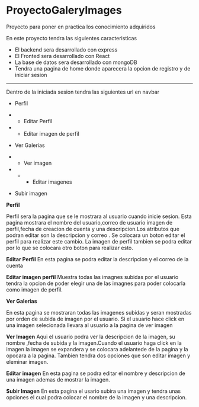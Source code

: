# ProyectoGaleryImages
Proyecto para poner en practica los conocimiento  adquiridos

En este proyecto tendra las siguientes caracteristicas
- El backend sera desarrollado con  express
- El Fronted sera desarrollado con React
- La base de datos sera desarrollado con mongoDB
- Tendra una pagina de home donde aparecera la opcion de registro y de iniciar sesion 

----------------------------------------------------------
Dentro de la iniciada sesion tendra las siguientes url en navbar
- Perfil
- - Editar Perfil
- - Editar imagen de perfil 

- Ver Galerias 
- - Ver imagen
- - - Editar imagenes

- Subir imagen



**Perfil**

Perfil sera la pagina que se le mostrara al usuario cuando inicie sesion.
Esta pagina mostrara el nombre del usuario,correo de usuario imagen de perfil,fecha de creacion de cuenta y
una descripcion.Los atributos que podran editar son la descripcion y correo . Se colocara un boton
editar el perfil  para realizar este cambio. La imagen de perfil tambien se podra
editar por lo que se colocara otro boton para realizar esto.

**Editar Perfil**
En esta pagina se podra editar la descripcion y el correo de la cuenta 

**Editar imagen perfil**
Muestra todas las imagnes subidas por el usuario tendra la opcion de poder elegir
una de las imagnes para poder colocarla como imagen de perfil.

**Ver Galerias**

En esta pagina se mostraran todas las imagenes subidas y 
seran mostradas por orden de subida de imagen por el usuario.
Si el usuario hace click en  una imagen selecionada llevara al usuario 
a la pagina de ver imagen  

**Ver Imagen**
Aqui el usuario podra ver la descripcion de la imagen, su nombre ,fecha de subida
y la imagen.Cuando el usuario haga click en la imagen la imagen se expandera y se 
colocara adelantede de la pagina y la opocara a la pagina. Tambien tendra dos 
opciones que son editar imagen y eleminar imagen.

**Editar imagen**
En esta pagina se podra editar el nombre y descripcion de una imagen ademas de mostrar
la imagen.

**Subir Imagen**
En esta pagina el usario subira una imagen y tendra unas opciones el 
cual podra colocar el nombre de la imagen y una descripcion.


